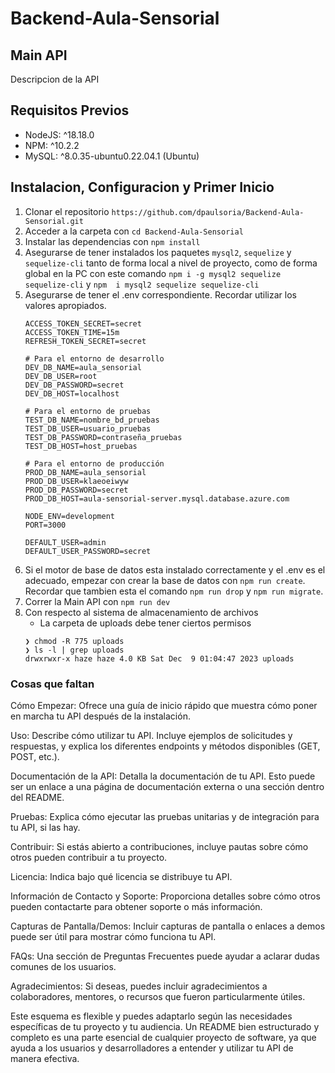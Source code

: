 # Backend-Aula-Sensorial
## Main API
Descripcion de la API
## Requisitos Previos
- NodeJS: ^18.18.0
- NPM: ^10.2.2
- MySQL: ^8.0.35-ubuntu0.22.04.1 (Ubuntu)
## Instalacion, Configuracion y Primer Inicio
1. Clonar el repositorio `https://github.com/dpaulsoria/Backend-Aula-Sensorial.git`
2. Acceder a la carpeta con `cd Backend-Aula-Sensorial`
3. Instalar las dependencias con `npm install`
4. Asegurarse de tener instalados los paquetes `mysql2`, `sequelize` y `sequelize-cli` tanto de forma local a nivel de proyecto, como de forma global en la PC con este comando `npm i -g mysql2 sequelize sequelize-cli` y `npm  i mysql2 sequelize sequelize-cli`
5. Asegurarse de tener el .env correspondiente. Recordar utilizar los valores apropiados.
    ```
    ACCESS_TOKEN_SECRET=secret
    ACCESS_TOKEN_TIME=15m
    REFRESH_TOKEN_SECRET=secret

    # Para el entorno de desarrollo
    DEV_DB_NAME=aula_sensorial
    DEV_DB_USER=root
    DEV_DB_PASSWORD=secret
    DEV_DB_HOST=localhost

    # Para el entorno de pruebas
    TEST_DB_NAME=nombre_bd_pruebas
    TEST_DB_USER=usuario_pruebas
    TEST_DB_PASSWORD=contraseña_pruebas
    TEST_DB_HOST=host_pruebas

    # Para el entorno de producción
    PROD_DB_NAME=aula_sensorial
    PROD_DB_USER=klaeoeiwyw
    PROD_DB_PASSWORD=secret
    PROD_DB_HOST=aula-sensorial-server.mysql.database.azure.com

    NODE_ENV=development
    PORT=3000

    DEFAULT_USER=admin
    DEFAULT_USER_PASSWORD=secret

    ```
6. Si el motor de base de datos esta instalado correctamente y el .env es el adecuado, empezar con crear la base de datos con `npm run create`. Recordar que tambien esta el comando `npm run drop` y `npm run migrate`.
7. Correr la Main API con `npm run dev`
8. Con respecto al sistema de almacenamiento de archivos
    - La carpeta de uploads debe tener ciertos permisos
    ```
    ❯ chmod -R 775 uploads
    ❯ ls -l | grep uploads
    drwxrwxr-x haze haze 4.0 KB Sat Dec  9 01:04:47 2023 uploads
    ```
### Cosas que faltan
Cómo Empezar: Ofrece una guía de inicio rápido que muestra cómo poner en marcha tu API después de la instalación.

Uso: Describe cómo utilizar tu API. Incluye ejemplos de solicitudes y respuestas, y explica los diferentes endpoints y métodos disponibles (GET, POST, etc.).

Documentación de la API: Detalla la documentación de tu API. Esto puede ser un enlace a una página de documentación externa o una sección dentro del README.

Pruebas: Explica cómo ejecutar las pruebas unitarias y de integración para tu API, si las hay.

Contribuir: Si estás abierto a contribuciones, incluye pautas sobre cómo otros pueden contribuir a tu proyecto.

Licencia: Indica bajo qué licencia se distribuye tu API.

Información de Contacto y Soporte: Proporciona detalles sobre cómo otros pueden contactarte para obtener soporte o más información.

Capturas de Pantalla/Demos: Incluir capturas de pantalla o enlaces a demos puede ser útil para mostrar cómo funciona tu API.

FAQs: Una sección de Preguntas Frecuentes puede ayudar a aclarar dudas comunes de los usuarios.

Agradecimientos: Si deseas, puedes incluir agradecimientos a colaboradores, mentores, o recursos que fueron particularmente útiles.

Este esquema es flexible y puedes adaptarlo según las necesidades específicas de tu proyecto y tu audiencia. Un README bien estructurado y completo es una parte esencial de cualquier proyecto de software, ya que ayuda a los usuarios y desarrolladores a entender y utilizar tu API de manera efectiva.




